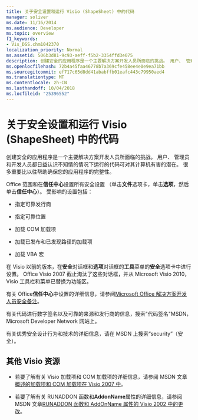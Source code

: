 ```yaml
---
title: 关于安全设置和运行 Visio (ShapeSheet) 中的代码
manager: soliver
ms.date: 11/16/2014
ms.audience: Developer
ms.topic: overview
f1_keywords:
- Vis_DSS.chm1042370
localization_priority: Normal
ms.assetid: 506b3d81-9c93-aeff-f5b2-3354ffd3e075
description: 创建安全的应用程序是一个主要解决方案开发人员所面临的挑战。 用户、 管理员和开发人员都日益认识不知情的情况下运行的代码可对其计算机有害的潜在。 很多重要比以往帮助确保您的应用程序的完整性。
ms.openlocfilehash: 72b4a45faa46778b7a369cfe458ee4e0e9ea71bb
ms.sourcegitcommit: ef717c65d8dd41ababffb01eafc443c79950aed4
ms.translationtype: MT
ms.contentlocale: zh-CN
ms.lasthandoff: 10/04/2018
ms.locfileid: "25396552"
---
```

# <a name="about-security-settings-and-running-code-in-visio-shapesheet"></a>关于安全设置和运行 Visio (ShapeSheet) 中的代码

 创建安全的应用程序是一个主要解决方案开发人员所面临的挑战。 用户、 管理员和开发人员都日益认识不知情的情况下运行的代码可对其计算机有害的潜在。 很多重要比以往帮助确保您的应用程序的完整性。 
  
Office 范围和在**信任中心**设置所有安全设置 （单击**文件**选项卡，单击**选项**，然后单击**信任中心**）。 受影响的设置包括：
  
- 指定可靠发行商
    
- 指定可靠位置
    
- 加载 COM 加载项 
    
- 加载已发布和已发现路径的加载项
    
- 加载 VBA 宏
    
在 Visio 以前的版本，在**安全**对话框和**选项**对话框的**工具**菜单的**安全**选项卡中进行设置。 Office Visio 2007 截止淘汰了这些对话框，并从 Microsoft Visio 2010，Visio 工具栏和菜单已替换为功能区。 
  
有关 Office**信任中心**中设置的详细信息，请参阅[Microsoft Office 解决方案开发人员安全备注](https://msdn.microsoft.com/en-us/library/aa433259.aspx)。
  
 有关代码进行数字签名以及可靠的来源和发行商的信息，搜索"代码签名"MSDN，Microsoft Developer Network 网站上。 
  
有关优秀安全设计行为和技术的详细信息，请在 MSDN 上搜索“security”（安全）。 
  
## <a name="additional-visio-resources"></a>其他 Visio 资源

- 若要了解有关 Visio 加载项和 COM 加载项的详细信息，请参阅 MSDN 文章[概述的加载项和 COM 加载项在 Visio 2007 中](https://msdn.microsoft.com/library/bb851468.aspx)。
    
- 若要了解有关 RUNADDON 函数和**AddonName**属性的详细信息，请参阅 MSDN 文章[RUNADDON 函数和 AddOnName 属性的 Visio 2002 中的更改](https://msdn.microsoft.com/library/aa140368%28office.10%29.aspx)。
    

